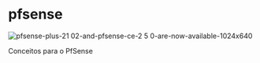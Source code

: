 # pfsense

![pfsense-plus-21 02-and-pfsense-ce-2 5 0-are-now-available-1024x640](https://github.com/fabianosouzaczs/pfsense/assets/47704865/64aa98b2-8e08-438b-ba59-f7dbc03edb49)


Conceitos para o PfSense
